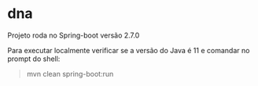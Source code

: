 # dna

Projeto roda no Spring-boot versão 2.7.0 

Para executar localmente verificar se a versão do Java é 11 e comandar no prompt do shell:
> mvn clean spring-boot:run
